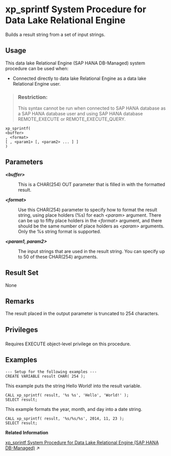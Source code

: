 <!-- loio8180c9106ce21014894dc48bcbd02bb5 -->

# xp\_sprintf System Procedure for Data Lake Relational Engine

Builds a result string from a set of input strings.



<a name="loio8180c9106ce21014894dc48bcbd02bb5__section_i52_dcb_1yb"/>

## Usage

This data lake Relational Engine \(SAP HANA DB-Managed\) system procedure can be used when:

-   Connected directly to data lake Relational Engine as a data lake Relational Engine user.

> ### Restriction:  
> This syntax cannot be run when connected to SAP HANA database as a SAP HANA database user and using SAP HANA database REMOTE\_EXECUTE or REMOTE\_EXECUTE\_QUERY.



```
xp_sprintf(
<buffer>
, <format>
[ , <param1> [, <param2> ... ] ]
)
```



<a name="loio8180c9106ce21014894dc48bcbd02bb5__xp_sprintfs_parm1"/>

## Parameters


<dl>
<dt><b>

*<buffer\>* 

</b></dt>
<dd>

This is a CHAR\(254\) OUT parameter that is filled in with the formatted result.



</dd><dt><b>

*<format\>* 

</b></dt>
<dd>

Use this CHAR\(254\) parameter to specify how to format the result string, using place holders \(%s\) for each *<param\>* argument. There can be up to fifty place holders in the *<format\>* argument, and there should be the same number of place holders as *<param\>* arguments. Only the %s string format is supported.



</dd><dt><b>

*<param1, param2\>* 

</b></dt>
<dd>

The input strings that are used in the result string. You can specify up to 50 of these CHAR\(254\) arguments.



</dd>
</dl>



<a name="loio8180c9106ce21014894dc48bcbd02bb5__xp_sprintfs_results1"/>

## Result Set

None



<a name="loio8180c9106ce21014894dc48bcbd02bb5__xp_sprintfs_remarks1"/>

## Remarks

The result placed in the output parameter is truncated to 254 characters.



<a name="loio8180c9106ce21014894dc48bcbd02bb5__xp_sprintfs_priv1"/>

## Privileges



### 

Requires EXECUTE object-level privilege on this procedure.



<a name="loio8180c9106ce21014894dc48bcbd02bb5__xp_sprintfs_examples1"/>

## Examples

```
--- Setup for the following examples ---
CREATE VARIABLE result CHAR( 254 );
```

This example puts the string Hello World! into the result variable.

```
CALL xp_sprintf( result, '%s %s', 'Hello', 'World!' );
SELECT result;
```

This example formats the year, month, and day into a date string.

```
CALL xp_sprintf( result, '%s/%s/%s', 2014, 11, 23 );
SELECT result;
```

**Related Information**  


[xp_sprintf System Procedure for Data Lake Relational Engine (SAP HANA DB-Managed)](https://help.sap.com/viewer/a898e08b84f21015969fa437e89860c8/2024_3_QRC/en-US/bcaf180e679e43d78733830fb7e4c2fa.html "Builds a result string from a set of input strings.") :arrow_upper_right:

